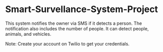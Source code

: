 # Smart-Survellance-System-Project
This system notifies the owner via SMS if it detects a person. The notification also includes the number of people. It can detect people, animals, and vehicles.

Note: Create your account on Twilio to get your credentials.
